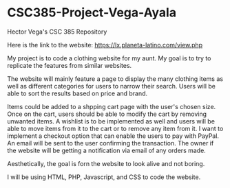# CSC385-Project-Vega-Ayala
Hector Vega's CSC 385 Repository

Here is the link to the website: https://lx.planeta-latino.com/view.php

My project is to code a clothing website for my aunt.
My goal is to try to replicate the features from similar websites.

The website will mainly feature a page to display the many clothing items
as well as different categories for users to narrow their search.
Users will be able to sort the results based on price and brand.

Items could be added to a shpping cart page with the user's chosen size.
Once on the cart, users should be able to modify the cart by removing unwanted items.
A wishlist is to be implemented as well and users will be able to move items from it to the cart or to remove any item from it.
I want to implement a checkout option that can enable the users to pay with PayPal.
An email will be sent to the user confirming the transaction.
The owner if the website will be getting a notification via email of any orders made.

Aesthetically, the goal is forn the website to look alive and not boring.

I will be using HTML, PHP, Javascript, and CSS to code the website.


